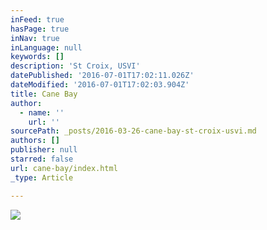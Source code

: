 ```yaml
---
inFeed: true
hasPage: true
inNav: true
inLanguage: null
keywords: []
description: 'St Croix, USVI'
datePublished: '2016-07-01T17:02:11.026Z'
dateModified: '2016-07-01T17:02:03.904Z'
title: Cane Bay
author:
  - name: ''
    url: ''
sourcePath: _posts/2016-03-26-cane-bay-st-croix-usvi.md
authors: []
publisher: null
starred: false
url: cane-bay/index.html
_type: Article

---
```

![](https://s3-us-west-2.amazonaws.com/the-grid-img/p/19cd7adcd51189ceda78f27ff969657cf0ccae8b.jpg)